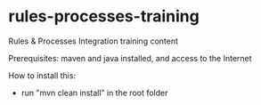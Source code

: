 # rules-processes-training
Rules &amp; Processes Integration training content

Prerequisites: maven and java installed, and access to the Internet

How to install this:
 - run "mvn clean install" in the root folder
